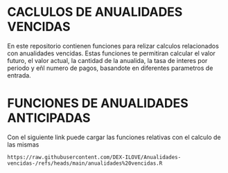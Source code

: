 # CACLULOS DE ANUALIDADES VENCIDAS
En este repositorio contienen funciones para relizar calculos relacionados con anualidades vencidas. Estas funciones te permitiran calcular el valor futuro, el valor actual, la cantidad de la anualida, la tasa de interes por periodo y eñl numero de pagos, basandote en diferentes parametros de entrada.

# FUNCIONES DE ANUALIDADES ANTICIPADAS
Con el siguiente link puede cargar las funciones relativas con el calculo de las mismas

```{r}
https://raw.githubusercontent.com/DEX-ILOVE/Anualidades-vencidas-/refs/heads/main/anualidades%20vencidas.R
```


